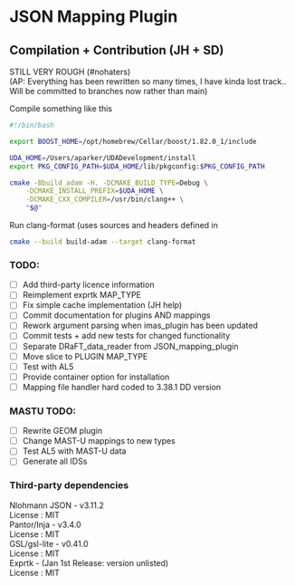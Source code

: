 # JSON Mapping Plugin

## Compilation + Contribution (JH + SD)
STILL VERY ROUGH  (#nohaters)  
(AP: Everything has been rewritten so many times, I have kinda lost track.. 
Will be committed to branches now rather than main)

Compile something like this
```bash
#!/bin/bash

export BOOST_HOME=/opt/homebrew/Cellar/boost/1.82.0_1/include

UDA_HOME=/Users/aparker/UDADevelopment/install
export PKG_CONFIG_PATH=$UDA_HOME/lib/pkgconfig:$PKG_CONFIG_PATH

cmake -Bbuild_adam -H. -DCMAKE_BUILD_TYPE=Debug \
    -DCMAKE_INSTALL_PREFIX=$UDA_HOME \
    -DCMAKE_CXX_COMPILER=/usr/bin/clang++ \
    "$@"
```

Run clang-format (uses sources and headers defined in  
```bash
cmake --build build-adam --target clang-format
```

### TODO:  
- [ ] Add third-party licence information
- [ ] Reimplement exprtk MAP_TYPE
- [ ] Fix simple cache implementation (JH help)
- [ ] Commit documentation for plugins AND mappings
- [ ] Rework argument parsing when imas_plugin has been updated
- [ ] Commit tests + add new tests for changed functionality
- [ ] Separate DRaFT_data_reader from JSON_mapping_plugin
- [ ] Move slice to PLUGIN MAP_TYPE
- [ ] Test with AL5
- [ ] Provide container option for installation
- [ ] Mapping file handler hard coded to 3.38.1 DD version

### MASTU TODO:  
- [ ] Rewrite GEOM plugin
- [ ] Change MAST-U mappings to new types
- [ ] Test AL5 with MAST-U data
- [ ] Generate all IDSs

### Third-party dependencies
Nlohmann JSON - v3.11.2  
License : MIT  
Pantor/Inja - v3.4.0  
License : MIT  
GSL/gsl-lite - v0.41.0  
License : MIT  
Exprtk - (Jan 1st Release: version unlisted)  
License : MIT
